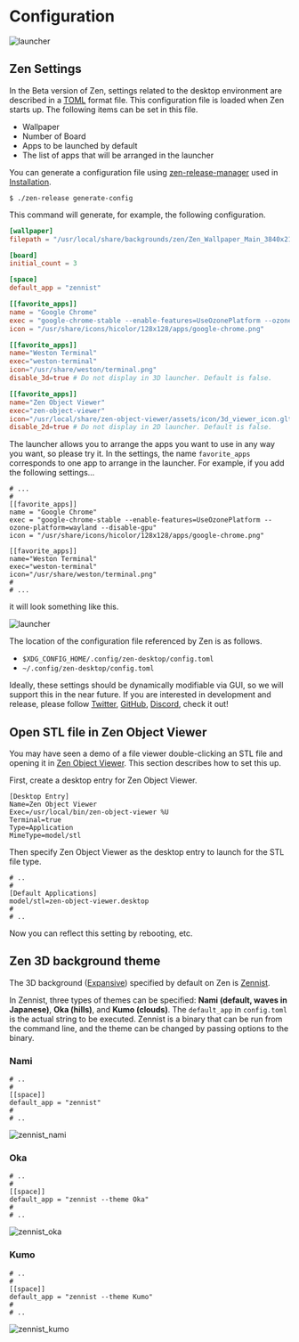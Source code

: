 # Configuration

![launcher](launcher.png "image_tooltip")

## Zen Settings

In the Beta version of Zen, settings related to the desktop environment are described in a [TOML](https://toml.io/en/) format file. This configuration file is loaded when Zen starts up. The following items can be set in this file.
- Wallpaper
- Number of Board
- Apps to be launched by default
- The list of apps that will be arranged in the launcher

You can generate a configuration file using [zen-release-manager](https://github.com/zwin-project/zen-release-manager) used in [Installation](/en/installation).

```
$ ./zen-release generate-config
```

This command will generate, for example, the following configuration.
```:~/.config/zen-desktop/config.toml
[wallpaper]
filepath = "/usr/local/share/backgrounds/zen/Zen_Wallpaper_Main_3840x2160.png"

[board]
initial_count = 3

[space]
default_app = "zennist"

[[favorite_apps]]
name = "Google Chrome"
exec = "google-chrome-stable --enable-features=UseOzonePlatform --ozone-platform=wayland --disable-gpu"
icon = "/usr/share/icons/hicolor/128x128/apps/google-chrome.png"

[[favorite_apps]]
name="Weston Terminal"
exec="weston-terminal"
icon="/usr/share/weston/terminal.png"
disable_3d=true # Do not display in 3D launcher. Default is false.

[[favorite_apps]]
name="Zen Object Viewer"
exec="zen-object-viewer"
icon="/usr/local/share/zen-object-viewer/assets/icon/3d_viewer_icon.gltf"
disable_2d=true # Do not display in 2D launcher. Default is false.
```

The launcher allows you to arrange the apps you want to use in any way you want, so please try it. In the settings, the name `favorite_apps` corresponds to one app to arrange in the launcher.
For example, if you add the following settings...
```
# ...
#
[[favorite_apps]]
name = "Google Chrome"
exec = "google-chrome-stable --enable-features=UseOzonePlatform --ozone-platform=wayland --disable-gpu"
icon = "/usr/share/icons/hicolor/128x128/apps/google-chrome.png"

[[favorite_apps]]
name="Weston Terminal"
exec="weston-terminal"
icon="/usr/share/weston/terminal.png"
#
# ...
```

it will look something like this.

![launcher](launcher.png "image_tooltip")


The location of the configuration file referenced by Zen is as follows.
- `$XDG_CONFIG_HOME/.config/zen-desktop/config.toml`
- `~/.config/zen-desktop/config.toml`


Ideally, these settings should be dynamically modifiable via GUI, so we will support this in the near future. If you are interested in development and release, please follow [Twitter](https://twitter.com/zwin_project), [GitHub](https://github.com/zwin-project), [Discord](http://discord.gg/necXjRNhTs), check it out!

## Open STL file in Zen Object Viewer

You may have seen a demo of a file viewer double-clicking an STL file and opening it in [Zen Object Viewer](https://github.com/zwin-project/zen-object-viewer). This section describes how to set this up.

First, create a desktop entry for Zen Object Viewer.
```:/usr/share/applications/zen-object-viewer.desktop
[Desktop Entry]
Name=Zen Object Viewer
Exec=/usr/local/bin/zen-object-viewer %U
Terminal=true
Type=Application
MimeType=model/stl
```

Then specify Zen Object Viewer as the desktop entry to launch for the STL file type.

```:~/.config/mimeapps.list
# ..
#
[Default Applications]
model/stl=zen-object-viewer.desktop
#
# ..
```

Now you can reflect this setting by rebooting, etc.

## Zen 3D background theme

The 3D background ([Expansive](/en/what_is_it/3d_window#bounded-window-%2F-expansive-window)) specified by default on Zen is [Zennist](https://github.com/zwin-project/zennist).

In Zennist, three types of themes can be specified: **Nami (default, waves in Japanese)**, **Oka (hills)**, and **Kumo (clouds)**.
The `default_app` in `config.toml` is the actual string to be executed.
Zennist is a binary that can be run from the command line, and the theme can be changed by passing options to the binary.

### Nami
```
# ..
#
[[space]]
default_app = "zennist"
#
# ..
```
![zennist_nami](zennist_nami.png "image_tooltip")

### Oka
```
# ..
#
[[space]]
default_app = "zennist --theme Oka"
#
# ..
```

![zennist_oka](zennist_oka.png "image_tooltip")

### Kumo
```
# ..
#
[[space]]
default_app = "zennist --theme Kumo"
#
# ..
```

![zennist_kumo](zennist_kumo.png "image_tooltip")
